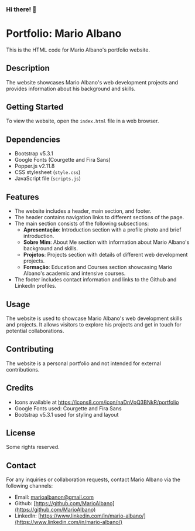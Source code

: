 ### Hi there! 👋

# Portfolio: Mario Albano

This is the HTML code for Mario Albano's portfolio website.

## Description

The website showcases Mario Albano's web development projects and provides information about his background and skills.

## Getting Started

To view the website, open the `index.html` file in a web browser.

## Dependencies

- Bootstrap v5.3.1
- Google Fonts (Courgette and Fira Sans)
- Popper.js v2.11.8
- CSS stylesheet (`style.css`)
- JavaScript file (`scripts.js`)

## Features

- The website includes a header, main section, and footer.
- The header contains navigation links to different sections of the page.
- The main section consists of the following subsections:
  - **Apresentação**: Introduction section with a profile photo and brief introduction.
  - **Sobre Mim**: About Me section with information about Mario Albano's background and skills.
  - **Projetos**: Projects section with details of different web development projects.
  - **Formação**: Education and Courses section showcasing Mario Albano's academic and intensive courses.
- The footer includes contact information and links to the Github and LinkedIn profiles.

## Usage

The website is used to showcase Mario Albano's web development skills and projects. It allows visitors to explore his projects and get in touch for potential collaborations.

## Contributing

The website is a personal portfolio and not intended for external contributions.

## Credits

- Icons available at https://icons8.com/icon/naDnVpQ3BNkR/portfolio
- Google Fonts used: Courgette and Fira Sans
- Bootstrap v5.3.1 used for styling and layout

## License

Some rights reserved.

## Contact

For any inquiries or collaboration requests, contact Mario Albano via the following channels:

- Email: marioalbanon@gmail.com
- Github: [https://github.com/MarioAlbano](https://github.com/MarioAlbano)
- LinkedIn: [https://www.linkedin.com/in/mario-albano/](https://www.linkedin.com/in/mario-albano/)
